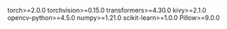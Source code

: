 torch>=2.0.0
torchvision>=0.15.0
transformers>=4.30.0
kivy>=2.1.0
opencv-python>=4.5.0
numpy>=1.21.0
scikit-learn>=1.0.0
Pillow>=9.0.0
